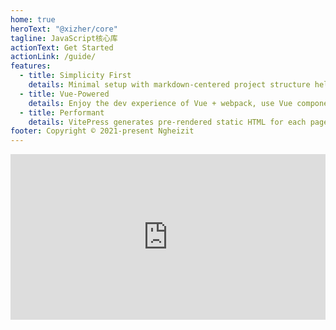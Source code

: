 ```yaml
---
home: true
heroText: "@xizher/core"
tagline: JavaScript核心库
actionText: Get Started
actionLink: /guide/
features:
  - title: Simplicity First
    details: Minimal setup with markdown-centered project structure helps you focus on writing.
  - title: Vue-Powered
    details: Enjoy the dev experience of Vue + webpack, use Vue components in markdown, and develop custom themes with Vue.
  - title: Performant
    details: VitePress generates pre-rendered static HTML for each page, and runs as an SPA once a page is loaded.
footer: Copyright © 2021-present Ngheizit
---
```


<iframe height="265" style="width: 100%;" scrolling="no" title="Create Guid" src="https://codepen.io/wxzgis/embed/xxqEQOv?height=265&theme-id=dark&default-tab=js,result" frameborder="no" loading="lazy" allowtransparency="true" allowfullscreen="true">
  See the Pen <a href='https://codepen.io/wxzgis/pen/xxqEQOv'>Create Guid</a> by wxzgis
  (<a href='https://codepen.io/wxzgis'>@wxzgis</a>) on <a href='https://codepen.io'>CodePen</a>.
</iframe>


